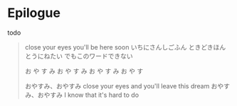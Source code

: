 # Epilogue

todo

> close your eyes you'll be here soon 
> いちにさんしごふん
> ときどきほんとうにねたい
> でもこのワードできない 
>
> お や す み お や す み お や す み お や す
>
> おやすみ、おやすみ 
> close your eyes and you'll leave this dream 
> おやすみ、おやすみ 
> I know that it's hard to do 